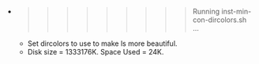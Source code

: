 * >>>>>>>>> Running inst-min-con-dircolors.sh ...
  * Set dircolors to use  to make ls more beautiful.
  * Disk size = 1333176K. Space Used = 24K.

